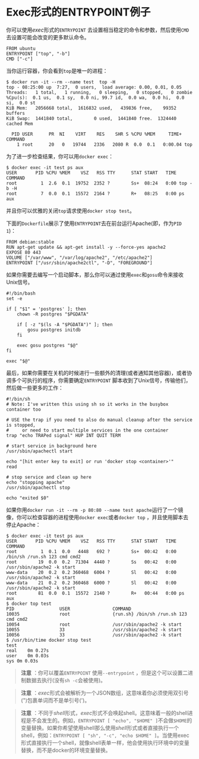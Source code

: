 # Exec形式的ENTRYPOINT例子

你可以使用*exec*形式的`ENTRYPOINT` 去设置相当稳定的命令和参数，然后使用`CMD`去设置可能会改变的更多默认命令。

```
FROM ubuntu
ENTRYPOINT ["top", "-b"]
CMD ["-c"]
```

当你运行容器，你会看到`top`是唯一的进程：

```
$ docker run -it --rm --name test  top -H
top - 08:25:00 up  7:27,  0 users,  load average: 0.00, 0.01, 0.05
Threads:   1 total,   1 running,   0 sleeping,   0 stopped,   0 zombie
%Cpu(s):  0.1 us,  0.1 sy,  0.0 ni, 99.7 id,  0.0 wa,  0.0 hi,  0.0 si,  0.0 st
KiB Mem:   2056668 total,  1616832 used,   439836 free,    99352 buffers
KiB Swap:  1441840 total,        0 used,  1441840 free.  1324440 cached Mem

  PID USER      PR  NI    VIRT    RES    SHR S %CPU %MEM     TIME+ COMMAND
    1 root      20   0   19744   2336   2080 R  0.0  0.1   0:00.04 top
```

为了进一步检查结果，你可以用`docker exec`：

```
$ docker exec -it test ps aux
USER       PID %CPU %MEM    VSZ   RSS TTY      STAT START   TIME COMMAND
root         1  2.6  0.1  19752  2352 ?        Ss+  08:24   0:00 top -b -H
root         7  0.0  0.1  15572  2164 ?        R+   08:25   0:00 ps aux
```

并且你可以优雅的关闭`top`请求使用`docker stop test`。

下面的`Dockerfile`展示了使用`ENTRYPOINT`去在前台运行Apache(即，作为`PID 1`)：

```
FROM debian:stable
RUN apt-get update && apt-get install -y --force-yes apache2
EXPOSE 80 443
VOLUME ["/var/www", "/var/log/apache2", "/etc/apache2"]
ENTRYPOINT ["/usr/sbin/apache2ctl", "-D", "FOREGROUND"]
```

如果你需要去编写一个启动脚本，那么你可以通过使用`exec`和`gosu`命令来接收Unix信号。

```
#!/bin/bash
set -e

if [ "$1" = 'postgres' ]; then
    chown -R postgres "$PGDATA"

    if [ -z "$(ls -A "$PGDATA")" ]; then
        gosu postgres initdb
    fi

    exec gosu postgres "$@"
fi

exec "$@"
```

最后，如果你需要在关机的时候进行一些额外的清理(或者通知其他容器)，或者协调多个可执行的程序，你需要确定`ENTRYPOINT` 脚本收到了Unix信号，传输他们，然后做一些更多的工作：

```
#!/bin/sh
# Note: I've written this using sh so it works in the busybox container too

# USE the trap if you need to also do manual cleanup after the service is stopped,
#     or need to start multiple services in the one container
trap "echo TRAPed signal" HUP INT QUIT TERM

# start service in background here
/usr/sbin/apachectl start

echo "[hit enter key to exit] or run 'docker stop <container>'"
read

# stop service and clean up here
echo "stopping apache"
/usr/sbin/apachectl stop

echo "exited $0"
```

如果你用`docker run -it --rm -p 80:80 --name test apache`运行了一个镜像，你可以检查容器的进程使用`docker exec`或者`docker top` ，并且使用脚本去停止Apache：

```
$ docker exec -it test ps aux
USER       PID %CPU %MEM    VSZ   RSS TTY      STAT START   TIME COMMAND
root         1  0.1  0.0   4448   692 ?        Ss+  00:42   0:00 /bin/sh /run.sh 123 cmd cmd2
root        19  0.0  0.2  71304  4440 ?        Ss   00:42   0:00 /usr/sbin/apache2 -k start
www-data    20  0.2  0.2 360468  6004 ?        Sl   00:42   0:00 /usr/sbin/apache2 -k start
www-data    21  0.2  0.2 360468  6000 ?        Sl   00:42   0:00 /usr/sbin/apache2 -k start
root        81  0.0  0.1  15572  2140 ?        R+   00:44   0:00 ps aux
$ docker top test
PID                 USER                COMMAND
10035               root                {run.sh} /bin/sh /run.sh 123 cmd cmd2
10054               root                /usr/sbin/apache2 -k start
10055               33                  /usr/sbin/apache2 -k start
10056               33                  /usr/sbin/apache2 -k start
$ /usr/bin/time docker stop test
test
real	0m 0.27s
user	0m 0.03s
sys	0m 0.03s
```

>**注意** ：你可以覆盖`ENTRYPOINT` 使用`--entrypoint` ，但是这个可以设置二进制数据去执行(没有`sh -c`会被使用)。

>**注意** ：*exec*形式会被解析为一个JSON数组，这意味着你必须使用双引号(")包裹单词而不是单引号(')。

>**注意** ：不同于*shell*形式，*exec*形式不会唤起shell。这意味着一般的shell进程是不会发生的。例如，`ENTRYPOINT [ "echo", "$HOME" ]`不会做`$HOME`的变量替换。如果你希望使用shell那么使用*shell*形式或者直接执行一个shell，例如：`ENTRYPOINT [ "sh", "-c", "echo $HOME" ]`。当使用exec形式直接执行一个shell，就像shell表单一样，他会使用执行环境中的变量替换，而不是docker的环境变量替换。